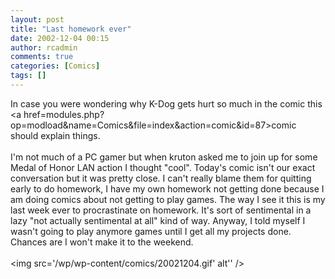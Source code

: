 ```yaml
---
layout: post
title: "Last homework ever"
date: 2002-12-04 00:15
author: rcadmin
comments: true
categories: [Comics]
tags: []
---
```

In case you were wondering why K-Dog gets hurt so much in the comic this <a href=modules.php?op=modload&name=Comics&file=index&action=comic&id=87>comic</a> should explain things.
<br />
<br />
I'm not much of a PC gamer but when kruton asked me to join up for some Medal of Honor LAN action I thought "cool". Today's comic isn't our exact conversation but it was pretty close. I can't really blame them for quitting early to do homework, I have my own homework not getting done because I am doing comics about not getting to play games. The way I see it this is my last week ever to procrastinate on homework. It's sort of sentimental in a lazy "not actually sentimental at all" kind of way. Anyway, I told myself I wasn't going to play anymore games until I get all my projects done. Chances are I won't make it to the weekend.<br /><br /><!--more--><img src='/wp/wp-content/comics/20021204.gif' alt'' />
